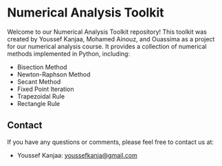 # Numerical Analysis Toolkit

Welcome to our Numerical Analysis Toolkit repository! This toolkit was created by Youssef Kanjaa, Mohamed Ainouz, and Ouassima as a project for our numerical analysis course. It provides a collection of numerical methods implemented in Python, including:

- Bisection Method
- Newton-Raphson Method
- Secant Method
- Fixed Point Iteration
- Trapezoidal Rule
- Rectangle Rule

## Contact

If you have any questions or comments, please feel free to contact us at:

- Youssef Kanjaa: youssefkanja@gmail.com

